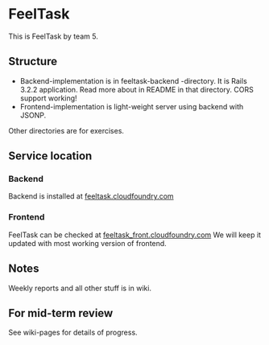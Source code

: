 # FeelTask

This is FeelTask by team 5.

## Structure

* Backend-implementation is in feeltask-backend -directory. It is Rails 3.2.2 application. Read more about in README in that directory. CORS support working!
* Frontend-implementation is light-weight server using backend with JSONP. 

Other directories are for exercises.

## Service location

### Backend

Backend is installed at [feeltask.cloudfoundry.com](http://feeltask.cloudfoundry.com)

### Frontend

FeelTask can be checked at [feeltask_front.cloudfoundry.com](http://feeltask_front.cloudfoundry.com)
We will keep it updated with most working version of frontend.


## Notes

Weekly reports and all other stuff is in wiki.

## For mid-term review

See wiki-pages for details of progress.
